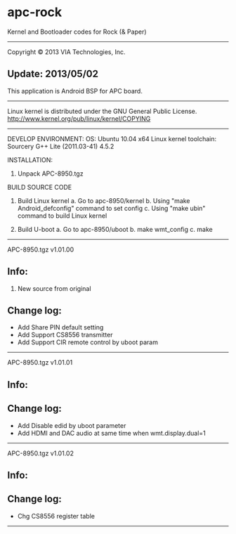 apc-rock
========

Kernel and Bootloader codes for Rock (&amp; Paper)

----------------------------------------

Copyright © 2013 VIA Technologies, Inc.

Update: 2013/05/02
----------------------------------------

This application is Android BSP for APC board.

----------------------------------------

Linux kernel is distributed under the GNU General Public License.
http://www.kernel.org/pub/linux/kernel/COPYING

----------------------------------------

DEVELOP ENVIRONMENT:
OS: Ubuntu 10.04 x64
Linux kernel toolchain: Sourcery G++ Lite (2011.03-41) 4.5.2

INSTALLATION:
1. Unpack APC-8950.tgz

BUILD SOURCE CODE
1. Build Linux kernel
   a. Go to apc-8950/kernel
   b. Using "make Android_defconfig" command to set config
   c. Using "make ubin" command to build Linux kernel

2. Build U-boot
   a. Go to apc-8950/uboot
   b. make wmt_config
   c. make

----------------------------------------
APC-8950.tgz v1.01.00

Info:
------
1. New source from original

Change log:
------------
- Add Share PIN default setting
- Add Support CS8556 transmitter
- Add Support CIR remote control by uboot param

--------------------------------------------------------------------------------
APC-8950.tgz v1.01.01

Info:
------

Change log:
------------
- Add Disable edid by uboot parameter
- Add HDMI and DAC audio at same time when wmt.display.dual=1

--------------------------------------------------------------------------------
APC-8950.tgz v1.01.02

Info:
------

Change log:
------------
- Chg CS8556 register table

--------------------------------------------------------------------------------
